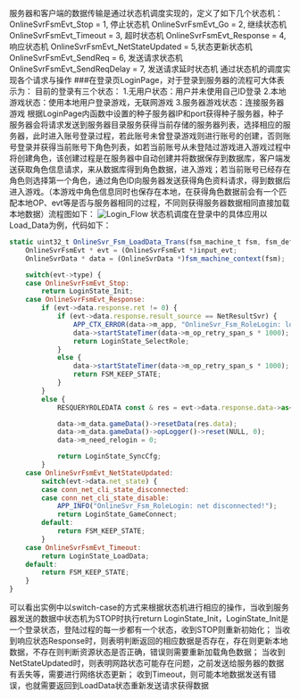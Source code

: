 服务器和客户端的数据传输是通过状态机调度实现的，定义了如下几个状态机：
OnlineSvrFsmEvt_Stop = 1,           停止状态机
OnlineSvrFsmEvt_Go = 2,             继续状态机
OnlineSvrFsmEvt_Timeout = 3,        超时状态机
OnlineSvrFsmEvt_Response = 4,       响应状态机
OnlineSvrFsmEvt_NetStateUpdated = 5,状态更新状态机
OnlineSvrFsmEvt_SendReq = 6,        发送请求状态机
OnlineSvrFsmEvt_SendReqDelay = 7,   发送请求延时状态机
通过状态机的调度实现各个请求与操作
###在登录页LoginPage，对于登录到服务器的流程可大体表示为：
目前的登录有三个状态：
1.无用户状态：用户并未使用自己ID登录
2.本地游戏状态：使用本地用户登录游戏，无联网游戏
3.服务器游戏状态：连接服务器游戏
    根据LoginPage内函数中设置的种子服务器IP和port获得种子服务器，种子服务器会将请求发送到服务器目录服务获得当前存储的服务器列表，选择相应的服务器，此时进入账号登录过程，若此账号未曾登录游戏则进行账号的创建，否则账号登录并获得当前账号下角色列表，如若当前账号从未登陆过游戏进入游戏过程中将创建角色，该创建过程是在服务器中自动创建并将数据保存到数据库，客户端发送获取角色信息请求，来从数据库得到角色数据，进入游戏；若当前账号已经存在角色则选择第一个角色，通过角色ID向服务器发送获得角色资料请求，得到数据后进入游戏。（本游戏中角色信息同时也保存在本地，在获得角色数据前会有一个匹配本地OP、evt等是否与服务器相同的过程，不同则获得服务器数据相同直接加载本地数据）流程图如下：
![Login_Flow](http://ww3.sinaimg.cn/mw1024/8a6df491gw1ewc89oquo0j20f00o80uy.jpg)
状态机调度在登录中的具体应用以Load_Data为例，代码如下：
```javascript
static uint32_t OnlineSvr_Fsm_LoadData_Trans(fsm_machine_t fsm, fsm_def_state_t state, void * input_evt) {
    OnlineSvrFsmEvt * evt = (OnlineSvrFsmEvt *)input_evt;
    OnlineSvrData * data = (OnlineSvrData *)fsm_machine_context(fsm);

    switch(evt->type) {
    case OnlineSvrFsmEvt_Stop:
        return LoginState_Init;
    case OnlineSvrFsmEvt_Response:
        if (evt->data.response.ret != 0) {
            if (evt->data.response.result_source == NetResultSvr) {
                APP_CTX_ERROR(data->m_app, "OnlineSvr_Fsm_RoleLogin: load data fail, error=%d!", evt->data.response.ret);
                data->startStateTimer(data->m_op_retry_span_s * 1000);
                return LoginState_SelectRole;
            }
            else {
                data->startStateTimer(data->m_op_retry_span_s * 1000);
                return FSM_KEEP_STATE;
            }
        }
        else {
            RESQUERYROLEDATA const & res = evt->data.response.data->as<RESQUERYROLEDATA>();

            data->m_data.gameData()->resetData(res.data);
            data->m_data.gameData()->opLogger()->reset(NULL, 0);
            data->m_need_relogin = 0;

            return LoginState_SyncCfg;
        }
    case OnlineSvrFsmEvt_NetStateUpdated:
        switch(evt->data.net_state) {
        case conn_net_cli_state_disconnected:
        case conn_net_cli_state_disable:
            APP_INFO("OnlineSvr_Fsm_RoleLogin: net disconnected!");
            return LoginState_GameConnect;
        default:
            return FSM_KEEP_STATE;
        }
    case OnlineSvrFsmEvt_Timeout:
        return LoginState_LoadData;
    default:
        return FSM_KEEP_STATE;
    }
}
```
可以看出实例中以switch-case的方式来根据状态机进行相应的操作，当收到服务器发送的数据中状态机为STOP时执行return LoginState_Init，LoginState_Init是一个登录状态，登陆过程的每一步都有一个状态，收到STOP则重新初始化；
当收到响应状态Response时，则表明判断返回的相应数据是否存在，存在则更新本地数据，不存在则判断资源状态是否正确，错误则需要重新加载角色数据；
当收到NetStateUpdated时，则表明网路状态可能存在问题，之前发送给服务器的数据有丢失等，需要进行网络状态更新；
收到Timeout，则可能本地数据发送有错误，也就需要返回到LoadData状态重新发送请求获得数据